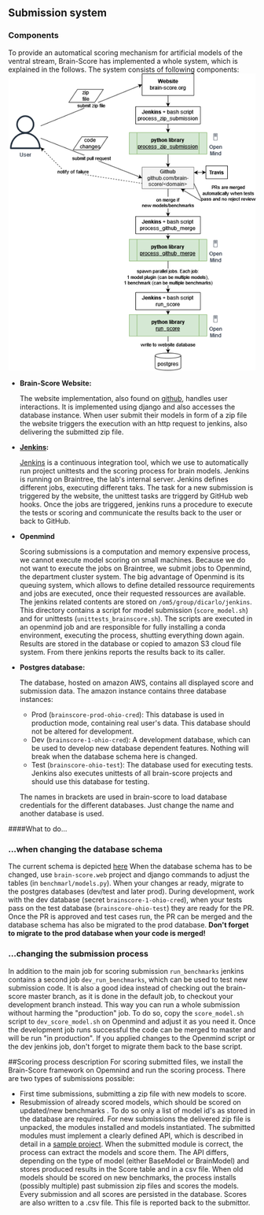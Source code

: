 ## Submission system

### Components
To provide an automatical scoring mechanism for artificial models of the ventral stream, Brain-Score has implemented a whole system, which is explained in the follows. The system consists of following components:
![](submission_system.png)

- **Brain-Score Website:**

    The website implementation, also found on [github](https://github.com/brain-score/brain-score.web), handles user interactions. It is implemented using django and also accesses the database instance.
    When user submit their models in form of a zip file the website triggers the execution with an http request to jenkins, also delivering the submitted zip file.
 
 - **[Jenkins](http://braintree.mit.edu:8080/):**
 
    [Jenkins](http://braintree.mit.edu:8080/) is a continuous integration tool, which we use to automatically run project unittests and the scoring process for brain models.
    Jenkins is running on Braintree, the lab's internal server. Jenkins defines different jobs, executing different taks. The task for a new submission is triggered by the website, the unittest tasks are triggerd by GitHub web hooks.
    Once the jobs are triggered, jenkins runs a procedure to execute the tests or scoring and communicate the results back to the user or back to GitHub. 
-  **Openmind**

      Scoring submissions is a computation and memory expensive process, we cannot execute model scoring on small machines. Because we do not want to execute the jobs on Braintree, we submit jobs to Openmind, the department cluster system.
        The big advantage of Openmind is its queuing system, which allows to define detailed ressource requirements and jobs are executed, once their requested ressources are available. The jenkins related contents are stored on ``/om5/group/dicarlo/jenkins``. 
        This directory contains a script for model submission (`score_model.sh`) and for unittests (`unittests_brainscore.sh`). 
        The scripts are executed in an openmind job and are responsible for fully installing a conda environment, executing the process, shutting everything down again. Results are stored in the database or copied to amazon S3 cloud file system. 
        From there jenkins reports the results back to its caller.
         

- **Postgres database:**

    The database, hosted on amazon AWS, contains all displayed score and submission data. The amazon instance contains three database instances:
     - Prod (`brainscore-prod-ohio-cred`): This database is used in production mode, containing real user's data. This database should not be altered for development.
     - Dev (`brainscore-1-ohio-cred`): A development database, which can be used to develop new database dependent features. Nothing will break when the database schema here is changed.
     - Test (`brainscore-ohio-test`): The database used for executing tests. Jenkins also executes unittests of all brain-score projects and should use this database for testing.
    
    The names in brackets are used in brain-score to load database credentials for the different databases. Just change the name and another database is used.

        
####What to do...
### ...when changing the database schema
The current schema is depicted [here](db_schema.uml)
When the database schema has to be changed, use `brain-score.web` project and django commands to adjust the tables (in `benchmarl/models.py`). When your changes ar ready, migrate to the postgres databases (dev/test and later prod).
During development, work with the dev database (secret `brainscore-1-ohio-cred`), when your tests pass on the test database (`brainscore-ohio-test`) they are ready for the PR. Once the PR is approved and test cases run, the PR can be merged and the database schema has also be migrated to the prod database. 
**Don't forget to migrate to the prod database when your code is merged!**

### ...changing the submission process
In addition to the main job for scoring submission `run_benchmarks` jenkins contains a second job `dev_run_benchmarks`, which can be used to test new submission code. It is also a good idea instead of checking out the brain-score master branch, as it is done in the default job, to checkout your development branch instead. This way you can run a whole submission without harming the "production" job. To do so, copy the `score_model.sh` script to `dev_score_model.sh` on Openmind and adjust it as you need it.
Once the development job runs successful the code can be merged to master and will be run "in production". If you applied changes to the Openmind script or the dev jenkins job, don't forget to migrate them back to the base script.
 
##Scoring process description
For scoring submitted files, we install the Brain-Score framework on Opemnind and run the scoring process. There are two types of submissions possible:
- First time submissions, submitting a zip file with new models to score. 
- Resubmission of already scored models, which should be scored on updated/new benchmarks . To do so only a list of model id's as stored in the database are required.
For new submissions the delivered zip file is unpacked, the modules installed and models instantiated. The submitted modules must implement a clearly defined API, which is described in detail in a [sample project](https://github.com/brain-score/sample-model-submission).
When the submitted module is correct, the process can extract the models and score them. The API differs, depending on the type of model (either BaseModel or BrainModel) and stores produced results in the Score table and in a csv file. 
When old models should be scored on new benchmarks, the process installs (possibly multiple) past submission zip files and scores the models. Every submission and all scores are persisted in the database. Scores are also written to a .csv file. This file is reported back to the submittor.  
